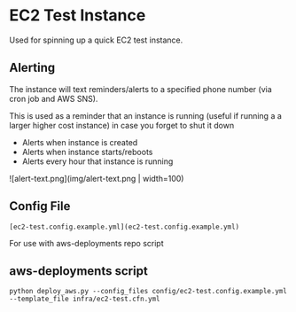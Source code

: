 # EC2 Test Instance

Used for spinning up a quick EC2 test instance. 

## Alerting

The instance will text reminders/alerts to a specified phone number (via cron job and AWS SNS).  

This is used as a reminder that an instance is running (useful if running a a larger higher cost instance) in case you forget to shut it down  

  * Alerts when instance is created  
  * Alerts when instance starts/reboots  
  * Alerts every hour that instance is running  
    
![alert-text.png](img/alert-text.png | width=100)  

## Config File  

`[ec2-test.config.example.yml](ec2-test.config.example.yml)`

For use with aws-deployments repo script

## aws-deployments script

`python deploy_aws.py --config_files config/ec2-test.config.example.yml --template_file infra/ec2-test.cfn.yml`

